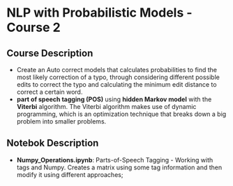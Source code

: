 # NLP with Probabilistic Models - Course 2

## Course Description
  - Create an Auto correct models that calculates probabilities to find the most likely correction of a typo, through considering different possible edits to correct the typo and calculating the minimum edit distance to correct a certain word.
  - **part of speech tagging (POS)** using **hidden Markov model** with the **Viterbi** algorithm. The Viterbi algorithm makes use of dynamic programming, which is an optimization technique that breaks down a big problem into smaller problems. 

## Notebok Description
  - **Numpy_Operations.ipynb**: Parts-of-Speech Tagging - Working with tags and Numpy. Creates a matrix using some tag information and then modify it using different approaches;
